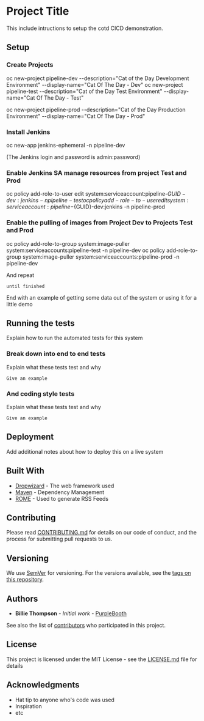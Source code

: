 # Project Title

This include intructions to setup the cotd CICD demonstration.

## Setup

### Create Projects

oc new-project pipeline-dev --description="Cat of the Day Development Environment" --display-name="Cat Of The Day - Dev"
oc new-project pipeline-test --description="Cat of the Day Test Environment" --display-name="Cat Of The Day - Test"

oc new-project pipeline-prod --description="Cat of the Day Production Environment" --display-name="Cat Of The Day - Prod"

### Install Jenkins
oc new-app jenkins-ephemeral -n pipeline-dev

(The Jenkins login and password is admin:password)

### Enable Jenkins SA manage resources from project Test and Prod
oc policy add-role-to-user edit system:serviceaccount:pipeline-${GUID}-dev:jenkins -n pipeline-test
oc policy add-role-to-user edit system:serviceaccount:pipeline-${GUID}-dev:jenkins -n pipeline-prod

### Enable the pulling of images from Project Dev to Projects Test and Prod
oc policy add-role-to-group system:image-puller system:serviceaccounts:pipeline-test -n pipeline-dev
oc policy add-role-to-group system:image-puller system:serviceaccounts:pipeline-prod -n pipeline-dev


And repeat

```
until finished
```

End with an example of getting some data out of the system or using it for a little demo

## Running the tests

Explain how to run the automated tests for this system

### Break down into end to end tests

Explain what these tests test and why

```
Give an example
```

### And coding style tests

Explain what these tests test and why

```
Give an example
```

## Deployment

Add additional notes about how to deploy this on a live system

## Built With

* [Dropwizard](http://www.dropwizard.io/1.0.2/docs/) - The web framework used
* [Maven](https://maven.apache.org/) - Dependency Management
* [ROME](https://rometools.github.io/rome/) - Used to generate RSS Feeds

## Contributing

Please read [CONTRIBUTING.md](https://gist.github.com/PurpleBooth/b24679402957c63ec426) for details on our code of conduct, and the process for submitting pull requests to us.

## Versioning

We use [SemVer](http://semver.org/) for versioning. For the versions available, see the [tags on this repository](https://github.com/your/project/tags). 

## Authors

* **Billie Thompson** - *Initial work* - [PurpleBooth](https://github.com/PurpleBooth)

See also the list of [contributors](https://github.com/your/project/contributors) who participated in this project.

## License

This project is licensed under the MIT License - see the [LICENSE.md](LICENSE.md) file for details

## Acknowledgments

* Hat tip to anyone who's code was used
* Inspiration
* etc
